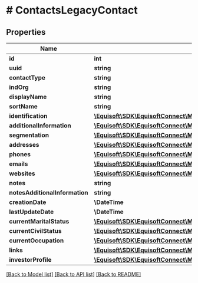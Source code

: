 # # ContactsLegacyContact

## Properties

Name | Type | Description | Notes
------------ | ------------- | ------------- | -------------
**id** | **int** |  |
**uuid** | **string** |  |
**contactType** | **string** |  |
**indOrg** | **string** |  | [optional]
**displayName** | **string** |  | [optional]
**sortName** | **string** |  | [optional]
**identification** | [**\Equisoft\SDK\EquisoftConnect\Model\ContactsIdentification**](ContactsIdentification.md) |  | [optional]
**additionalInformation** | [**\Equisoft\SDK\EquisoftConnect\Model\ContactsAdditionalInformation**](ContactsAdditionalInformation.md) |  | [optional]
**segmentation** | [**\Equisoft\SDK\EquisoftConnect\Model\ContactsSegmentation**](ContactsSegmentation.md) |  | [optional]
**addresses** | [**\Equisoft\SDK\EquisoftConnect\Model\ContactsAddress[]**](ContactsAddress.md) |  | [optional]
**phones** | [**\Equisoft\SDK\EquisoftConnect\Model\ContactsPhone[]**](ContactsPhone.md) |  | [optional]
**emails** | [**\Equisoft\SDK\EquisoftConnect\Model\ContactsEmail[]**](ContactsEmail.md) |  | [optional]
**websites** | [**\Equisoft\SDK\EquisoftConnect\Model\ContactsWebSite[]**](ContactsWebSite.md) |  | [optional]
**notes** | **string** |  | [optional]
**notesAdditionalInformation** | **string** |  | [optional]
**creationDate** | **\DateTime** |  | [optional]
**lastUpdateDate** | **\DateTime** |  | [optional]
**currentMaritalStatus** | [**\Equisoft\SDK\EquisoftConnect\Model\ContactsCivilStatus**](ContactsCivilStatus.md) |  | [optional]
**currentCivilStatus** | [**\Equisoft\SDK\EquisoftConnect\Model\ContactsCivilStatus**](ContactsCivilStatus.md) |  | [optional]
**currentOccupation** | [**\Equisoft\SDK\EquisoftConnect\Model\ContactsOccupation**](ContactsOccupation.md) |  | [optional]
**links** | [**\Equisoft\SDK\EquisoftConnect\Model\ContactsLegacyContactRelation[]**](ContactsLegacyContactRelation.md) |  | [optional]
**investorProfile** | [**\Equisoft\SDK\EquisoftConnect\Model\ContactsInvestorProfile**](ContactsInvestorProfile.md) |  | [optional]

[[Back to Model list]](../../README.md#models) [[Back to API list]](../../README.md#endpoints) [[Back to README]](../../README.md)
